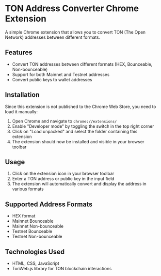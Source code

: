 # TON Address Converter Chrome Extension

A simple Chrome extension that allows you to convert TON (The Open Network) addresses between different formats.

## Features

- Convert TON addresses between different formats (HEX, Bounceable, Non-bounceable)
- Support for both Mainnet and Testnet addresses
- Convert public keys to wallet addresses

## Installation

Since this extension is not published to the Chrome Web Store, you need to load it manually:

1. Open Chrome and navigate to `chrome://extensions/`
2. Enable "Developer mode" by toggling the switch in the top right corner
3. Click on "Load unpacked" and select the folder containing this extension
4. The extension should now be installed and visible in your browser toolbar

## Usage

1. Click on the extension icon in your browser toolbar
2. Enter a TON address or public key in the input field
3. The extension will automatically convert and display the address in various formats

## Supported Address Formats

- HEX format
- Mainnet Bounceable
- Mainnet Non-bounceable
- Testnet Bounceable
- Testnet Non-bounceable

## Technologies Used

- HTML, CSS, JavaScript
- TonWeb.js library for TON blockchain interactions 